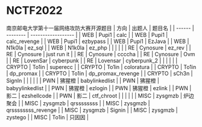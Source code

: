 # NCTF2022
南京邮电大学第十一届网络攻防大赛开源题目
| 方向   | 出题人   | 题目名             |
| ------ | -------- | ------------------ |
| WEB    | Pupi1    | calc               |
| WEB    | Pupi1    | calc_revenge       |
| WEB    | Pupi1    | ezbypass           |
| WEB    | Pupi1    | EzJava             |
| WEB    | N1k0la   | ez_sql             |
| WEB    | N1k0la   | ez_php             |
|        |          |                    |
| RE     | Cynosure | ez_rev             |
| RE     | Cynosure | just run it        |
| RE     | Cynosure | ccccha             |
| RE     | Cynosure | Ovm                |
| RE     | LovenSar | cyberpunk          |
| RE     | Lovensar | cyberpunk_2        |
|        |          |                    |
| CRYPTO | To1in    | superecc           |
| CRYPTO | To1in    | coloratura         |
| CRYPTO | To1in    | dp_promax          |
| CRYPTO | To1in    | dp_promax_revenge  |
| CRYPTO | sCh3n    | SignIn             |
|        |          |                    |
| PWN    | 狒猩橙   | babylinkedlist     |
| PWN    | 狒猩橙   | babyylinkedlist    |
| PWN    | 狒猩橙   | ezlogin            |
| PWN    | 狒猩橙   | ezlink             |
| PWN    | 影二     | ezshellcode        |
| PWN    | 影二     | ctf_chroot         |
|        |          |                    |
| MISC   | zysgmzb  | 炉边聚会           |
| MISC   | zysgmzb  | qrssssssss         |
| MISC   | zysgmzb  | qrssssssss_revenge |
| MISC   | zysgmzb  | Signin             |
| MISC   | zysgmzb  | zystego            |
| MISC   | To1in    | 只因因             |
